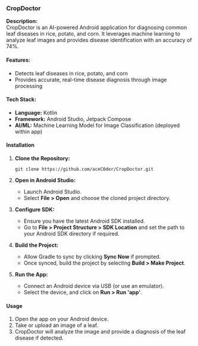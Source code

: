 ### CropDoctor

**Description:**\
CropDoctor is an AI-powered Android application for diagnosing common leaf diseases in rice, potato, and corn. It leverages machine learning to analyze leaf images and provides disease identification with an accuracy of 74%.

#### Features:

-   Detects leaf diseases in rice, potato, and corn
-   Provides accurate, real-time disease diagnosis through image processing

#### Tech Stack:

-   **Language:** Kotlin
-   **Framework:** Android Studio, Jetpack Compose
-   **AI/ML:** Machine Learning Model for Image Classification (deployed within app)

#### Installation

1.  **Clone the Repository:**

    `git clone https://github.com/aceC0der/CropDoctor.git`

2.  **Open in Android Studio:**

    -   Launch Android Studio.
    -   Select **File > Open** and choose the cloned project directory.
3.  **Configure SDK:**

    -   Ensure you have the latest Android SDK installed.
    -   Go to **File > Project Structure > SDK Location** and set the path to your Android SDK directory if required.
4.  **Build the Project:**

    -   Allow Gradle to sync by clicking **Sync Now** if prompted.
    -   Once synced, build the project by selecting **Build > Make Project**.
5.  **Run the App:**

    -   Connect an Android device via USB (or use an emulator).
    -   Select the device, and click on **Run > Run 'app'**.

#### Usage

1.  Open the app on your Android device.
2.  Take or upload an image of a leaf.
3.  CropDoctor will analyze the image and provide a diagnosis of the leaf disease if detected.
